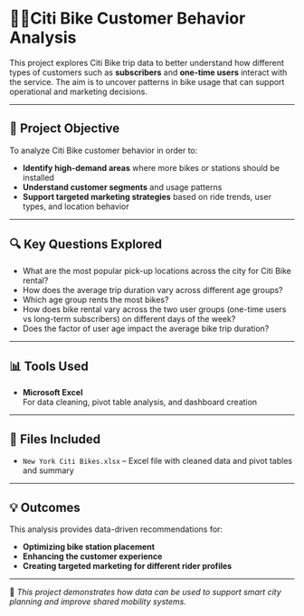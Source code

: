 
# 🚴🏽Citi Bike Customer Behavior Analysis

This project explores Citi Bike trip data to better understand how different types of customers such as **subscribers** and **one-time users**  interact with the service. The aim is to uncover patterns in bike usage that can support operational and marketing decisions.

---

## 🎯 Project Objective

To analyze Citi Bike customer behavior in order to:

- **Identify high-demand areas** where more bikes or stations should be installed
- **Understand customer segments** and usage patterns
- **Support targeted marketing strategies** based on ride trends, user types, and location behavior

---

## 🔍 Key Questions Explored

- What are the most popular pick-up locations across the city for Citi Bike rental?
- How does the average trip duration vary across different age groups?
- Which age group rents the most bikes?
- How does bike rental vary across the two user groups (one-time users vs long-term subscribers) on different days of the week?
- Does the factor of user age impact the average bike trip duration?

---

## 📊 Tools Used

- **Microsoft Excel**  
  For data cleaning, pivot table analysis, and dashboard creation

---

## 📁 Files Included

- `New York Citi Bikes.xlsx` – Excel file with cleaned data and pivot tables and summary

---

## 💡 Outcomes

This analysis provides data-driven recommendations for:

- **Optimizing bike station placement**
- **Enhancing the customer experience**
- **Creating targeted marketing for different rider profiles**

---

📍 *This project demonstrates how data can be used to support smart city planning and improve shared mobility systems.*
